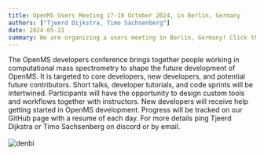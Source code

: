 ```yaml
---
title: OpenMS Users Meeting 17-18 October 2024, in Berlin, Germany
authors: ["Tjeerd Dijkstra, Timo Sachsenberg"]
date: 2024-05-21
summary: We are organizing a users meeting in Berlin, Germany! Click the header above for more information.
---
```


The OpenMS developers conference brings together people working in computational mass spectrometry to shape the future development of OpenMS. It is targeted to core developers, new developers, and potential future contributors. Short talks, developer tutorials, and code sprints will be intertwined. Participants will have the opportunity to design custom tools and workflows together with instructors. New developers will receive help getting started in OpenMS development. Progress will be tracked on our GitHub page with a resume of each day. For more details ping Tjeerd Dijkstra or Timo Sachsenberg on discord or by email.
<br><br>
![denbi](/images/logos/denbi.jpeg)
